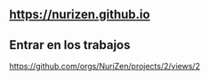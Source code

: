 ## https://nurizen.github.io

## Entrar en los trabajos
https://github.com/orgs/NuriZen/projects/2/views/2
